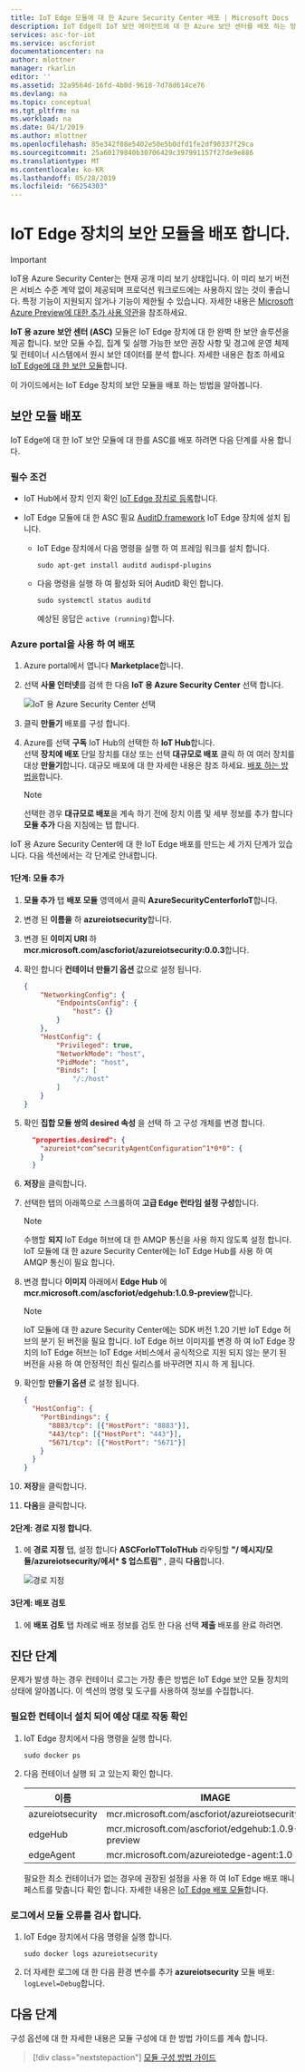 ```yaml
---
title: IoT Edge 모듈에 대 한 Azure Security Center 배포 | Microsoft Docs
description: IoT Edge의 IoT 보안 에이전트에 대 한 Azure 보안 센터를 배포 하는 방법에 알아봅니다.
services: asc-for-iot
ms.service: ascforiot
documentationcenter: na
author: mlottner
manager: rkarlin
editor: ''
ms.assetid: 32a9564d-16fd-4b0d-9618-7d78d614ce76
ms.devlang: na
ms.topic: conceptual
ms.tgt_pltfrm: na
ms.workload: na
ms.date: 04/1/2019
ms.author: mlottner
ms.openlocfilehash: 85e342f08e5402e50e5b0dfd1fe2df90337f29ca
ms.sourcegitcommit: 25a60179840b30706429c397991157f27de9e886
ms.translationtype: MT
ms.contentlocale: ko-KR
ms.lasthandoff: 05/28/2019
ms.locfileid: "66254303"
---
```

# <a name="deploy-a-security-module-on-your-iot-edge-device"></a>IoT Edge 장치의 보안 모듈을 배포 합니다.

> [!IMPORTANT]
> IoT용 Azure Security Center는 현재 공개 미리 보기 상태입니다.
> 이 미리 보기 버전은 서비스 수준 계약 없이 제공되며 프로덕션 워크로드에는 사용하지 않는 것이 좋습니다. 특정 기능이 지원되지 않거나 기능이 제한될 수 있습니다. 자세한 내용은 [Microsoft Azure Preview에 대한 추가 사용 약관](https://azure.microsoft.com/support/legal/preview-supplemental-terms/)을 참조하세요.

**IoT 용 azure 보안 센터 (ASC)** 모듈은 IoT Edge 장치에 대 한 완벽 한 보안 솔루션을 제공 합니다.
보안 모듈 수집, 집계 및 실행 가능한 보안 권장 사항 및 경고에 운영 체제 및 컨테이너 시스템에서 원시 보안 데이터를 분석 합니다.
자세한 내용은 참조 하세요 [IoT Edge에 대 한 보안 모듈](security-edge-architecture.md)합니다.

이 가이드에서는 IoT Edge 장치의 보안 모듈을 배포 하는 방법을 알아봅니다.

## <a name="deploy-security-module"></a>보안 모듈 배포

IoT Edge에 대 한 IoT 보안 모듈에 대 한를 ASC를 배포 하려면 다음 단계를 사용 합니다.

### <a name="prerequisites"></a>필수 조건

- IoT Hub에서 장치 인지 확인 [IoT Edge 장치로 등록](https://docs.microsoft.com/azure/iot-edge/how-to-register-device-portal)합니다.

- IoT Edge 모듈에 대 한 ASC 필요 [AuditD framework](https://linux.die.net/man/8/auditd) IoT Edge 장치에 설치 됩니다.

    - IoT Edge 장치에서 다음 명령을 실행 하 여 프레임 워크를 설치 합니다.
   
      `sudo apt-get install auditd audispd-plugins`
   
    - 다음 명령을 실행 하 여 활성화 되어 AuditD 확인 합니다.
   
      `sudo systemctl status auditd`
      
        예상된 응답은 `active (running)`합니다. 

### <a name="deployment-using-azure-portal"></a>Azure portal을 사용 하 여 배포

1. Azure portal에서 엽니다 **Marketplace**합니다.

1. 선택 **사물 인터넷**를 검색 한 다음 **IoT 용 Azure Security Center** 선택 합니다.

   ![IoT 용 Azure Security Center 선택](media/howto/edge-onboarding-8.png)

1. 클릭 **만들기** 배포를 구성 합니다. 

1. Azure를 선택 **구독** IoT Hub의 선택한 하 **IoT Hub**합니다.<br>선택 **장치에 배포** 단일 장치를 대상 또는 선택 **대규모로 배포** 클릭 하 여 여러 장치를 대상 **만들기**합니다. 대규모 배포에 대 한 자세한 내용은 참조 하세요. [배포 하는 방법을](https://docs.microsoft.com/azure/iot-edge/how-to-deploy-monitor)합니다. 

    >[!Note] 
    >선택한 경우 **대규모로 배포**을 계속 하기 전에 장치 이름 및 세부 정보를 추가 합니다 **모듈 추가** 다음 지침에는 탭 합니다.     

IoT 용 Azure Security Center에 대 한 IoT Edge 배포를 만드는 세 가지 단계가 있습니다. 다음 섹션에서는 각 단계로 안내합니다. 

#### <a name="step-1-add-modules"></a>1단계: 모듈 추가

1. **모듈 추가** 탭 **배포 모듈** 영역에서 클릭 **AzureSecurityCenterforIoT**합니다. 
   
1. 변경 된 **이름을** 하 **azureiotsecurity**합니다.
1. 변경 된 **이미지 URI** 하 **mcr.microsoft.com/ascforiot/azureiotsecurity:0.0.3**합니다.
1. 확인 합니다 **컨테이너 만들기 옵션** 값으로 설정 됩니다.      
    ``` json
    {
        "NetworkingConfig": {
            "EndpointsConfig": {
                "host": {}
            }
        },
        "HostConfig": {
            "Privileged": true,
            "NetworkMode": "host",
            "PidMode": "host",
            "Binds": [
                "/:/host"
            ]
        }
    }    
    ```
1. 확인 **집합 모듈 쌍의 desired 속성** 을 선택 하 고 구성 개체를 변경 합니다.
      
    ``` json
      "properties.desired": {
        "azureiot*com^securityAgentConfiguration^1*0*0": {
        }
      }
      ```

1. **저장**을 클릭합니다.
1. 선택한 탭의 아래쪽으로 스크롤하여 **고급 Edge 런타임 설정 구성**합니다.
   
   >[!Note]
   > 수행할 **되지** IoT Edge 허브에 대 한 AMQP 통신을 사용 하지 않도록 설정 합니다.
   > IoT 모듈에 대 한 azure Security Center에는 IoT Edge Hub를 사용 하 여 AMQP 통신이 필요 합니다.
   
1. 변경 합니다 **이미지** 아래에서 **Edge Hub** 에 **mcr.microsoft.com/ascforiot/edgehub:1.0.9-preview**합니다.

   >[!Note]
   > IoT 모듈에 대 한 azure Security Center에는 SDK 버전 1.20 기반 IoT Edge 허브의 분기 된 버전을 필요 합니다.
   > IoT Edge 허브 이미지를 변경 하 여 IoT Edge 장치의 IoT Edge 허브는 IoT Edge 서비스에서 공식적으로 지원 되지 않는 분기 된 버전을 사용 하 여 안정적인 최신 릴리스를 바꾸려면 지시 하 게 됩니다.

1. 확인할 **만들기 옵션** 로 설정 됩니다. 
         
    ``` json
    {
      "HostConfig": {
        "PortBindings": {
          "8883/tcp": [{"HostPort": "8883"}],
          "443/tcp": [{"HostPort": "443"}],
          "5671/tcp": [{"HostPort": "5671"}]
        }
      }
    }
    ```
      
1. **저장**을 클릭합니다.
   
1. **다음**을 클릭합니다.

#### <a name="step-2-specify-routes"></a>2단계: 경로 지정 합니다. 

1. 에 **경로 지정** 탭, 설정 합니다 **ASCForIoTToIoTHub** 라우팅할 **"/ 메시지/모듈/azureiotsecurity/에서\* $ 업스트림"** , 클릭 **다음**합니다.

   ![경로 지정](media/howto/edge-onboarding-9.png)

#### <a name="step-3-review-deployment"></a>3단계: 배포 검토

1. 에 **배포 검토** 탭 차례로 배포 정보를 검토 한 다음 선택 **제출** 배포를 완료 하려면.

## <a name="diagnostic-steps"></a>진단 단계

문제가 발생 하는 경우 컨테이너 로그는 가장 좋은 방법은 IoT Edge 보안 모듈 장치의 상태에 알아봅니다. 이 섹션의 명령 및 도구를 사용하여 정보를 수집합니다.

### <a name="verify-the-required-containers-are-installed-and-functioning-as-expected"></a>필요한 컨테이너 설치 되어 예상 대로 작동 확인

1. IoT Edge 장치에서 다음 명령을 실행 합니다.
    
     `sudo docker ps`
   
1. 다음 컨테이너 실행 되 고 있는지 확인 합니다.
   
   | 이름 | IMAGE |
   | --- | --- |
   | azureiotsecurity | mcr.microsoft.com/ascforiot/azureiotsecurity:0.0.3 |
   | edgeHub | mcr.microsoft.com/ascforiot/edgehub:1.0.9-preview |
   | edgeAgent | mcr.microsoft.com/azureiotedge-agent:1.0 |
   
   필요한 최소 컨테이너가 없는 경우에 권장된 설정을 사용 하 여 IoT Edge 배포 매니페스트를 맞춥니다 확인 합니다. 자세한 내용은 [IoT Edge 배포 모듈](#deployment-using-azure-portal)합니다.

### <a name="inspect-the-module-logs-for-errors"></a>로그에서 모듈 오류를 검사 합니다.
   
1. IoT Edge 장치에서 다음 명령을 실행 합니다.

   `sudo docker logs azureiotsecurity`
   
1. 더 자세한 로그에 대 한 다음 환경 변수를 추가 **azureiotsecurity** 모듈 배포: `logLevel=Debug`합니다.

## <a name="next-steps"></a>다음 단계

구성 옵션에 대 한 자세한 내용은 모듈 구성에 대 한 방법 가이드를 계속 합니다. 
> [!div class="nextstepaction"]
> [모듈 구성 방법 가이드](./how-to-agent-configuration.md)
